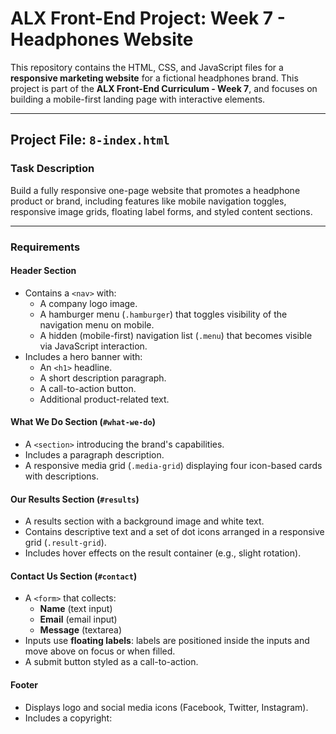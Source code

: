 # ALX Front-End Project: Week 7 - Headphones Website

This repository contains the HTML, CSS, and JavaScript files for a **responsive marketing website** for a fictional headphones brand. This project is part of the **ALX Front-End Curriculum - Week 7**, and focuses on building a mobile-first landing page with interactive elements.

---

## Project File: `8-index.html`

### Task Description

Build a fully responsive one-page website that promotes a headphone product or brand, including features like mobile navigation toggles, responsive image grids, floating label forms, and styled content sections.

---

### Requirements

#### Header Section

- Contains a `<nav>` with:
  - A company logo image.
  - A hamburger menu (`.hamburger`) that toggles visibility of the navigation menu on mobile.
  - A hidden (mobile-first) navigation list (`.menu`) that becomes visible via JavaScript interaction.
- Includes a hero banner with:
  - An `<h1>` headline.
  - A short description paragraph.
  - A call-to-action button.
  - Additional product-related text.

#### What We Do Section (`#what-we-do`)

- A `<section>` introducing the brand's capabilities.
- Includes a paragraph description.
- A responsive media grid (`.media-grid`) displaying four icon-based cards with descriptions.

#### Our Results Section (`#results`)

- A results section with a background image and white text.
- Contains descriptive text and a set of dot icons arranged in a responsive grid (`.result-grid`).
- Includes hover effects on the result container (e.g., slight rotation).

#### Contact Us Section (`#contact`)

- A `<form>` that collects:
  - **Name** (text input)
  - **Email** (email input)
  - **Message** (textarea)
- Inputs use **floating labels**: labels are positioned inside the inputs and move above on focus or when filled.
- A submit button styled as a call-to-action.

#### Footer

- Displays logo and social media icons (Facebook, Twitter, Instagram).
- Includes a copyright:
